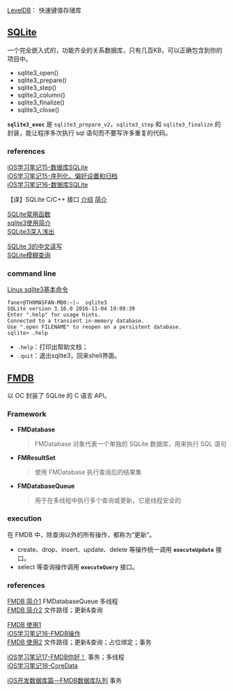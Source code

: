 [LevelDB](https://github.com/google/leveldb)： 快速键值存储库

## [SQLite](http://www.sqlite.org/)

一个完全嵌入式的，功能齐全的关系数据库，只有几百KB，可以正确包含到你的项目中。

- sqlite3_open()  
- sqlite3_prepare()  
- sqlite3_step()  
- sqlite3_column()  
- sqlite3_finalize()  
- sqlite3_close()  

**`sqlite3_exec`** 是 `sqlite3_prepare_v2`，`sqlite3_step` 和 `sqlite3_finalize` 的封装，能让程序多次执行 sql 语句而不要写许多重复的代码。

### references
[iOS学习笔记15-数据库SQLite](http://blog.csdn.net/xyz_lmn/article/details/8968203)  
[iOS学习笔记15-序列化、偏好设置和归档](http://www.jianshu.com/p/b5b9628d8db7)  
[iOS学习笔记16-数据库SQLite](http://www.jianshu.com/p/a23ce428180a)  

【译】SQLite C/C++ 接口 [介绍](http://blog.cocoabit.com/sqlite-jie-kou-jie-shao/)  [简介](https://segmentfault.com/a/1190000002771737)  

[SQLite常用函数](http://www.cnblogs.com/wendingding/p/3871792.html)  
[sqlite3使用简介](http://www.cnblogs.com/kfqcome/archive/2011/06/27/2136999.html)  
[SQLite3深入浅出](http://www.jianshu.com/p/132dc0280474)  

[SQLite 3的中文读写](http://www.cnblogs.com/junchu25/p/3425183.html)  
[SQLite模糊查询](http://www.cnblogs.com/wendingding/p/3871577.html)  

### command line
[Linux sqlite3基本命令](http://blog.csdn.net/cnbloger/article/details/11596569)

```Shell
faner@THOMASFAN-MB0:~|⇒  sqlite3
SQLite version 3.16.0 2016-11-04 19:09:39
Enter ".help" for usage hints.
Connected to a transient in-memory database.
Use ".open FILENAME" to reopen on a persistent database.
sqlite> .help
```

- `.help`：打印出帮助文档；  
- `.quit`：退出sqlite3，回来shell界面。  

## [FMDB](https://github.com/ccgus/fmdb)
以 OC 封装了 SQLite 的 C 语言 API。

### Framework
- **FMDatabase**

	> FMDatabase 对象代表一个单独的 SQLite 数据库，用来执行 SQL 语句

- **FMResultSet**

	> 使用 FMDatabase 执行查询后的结果集

- **FMDatabaseQueue**

	> 用于在多线程中执行多个查询或更新，它是线程安全的

### execution
在 FMDB 中，除查询以外的所有操作，都称为“更新”。

- create、drop、insert、update、delete 等操作统一调用 **`executeUpdate`** 接口。  
- select 等查询操作调用 **`executeQuery`** 接口。  

### references
[FMDB 简介1](http://www.cnblogs.com/jingdizhiwa/p/5644213.html)  FMDatabaseQueue 多线程  
[FMDB 简介2](http://www.cnblogs.com/wendingding/p/3871848.html)  文件路径；更新&查询  

[FMDB 使用1](http://www.cnblogs.com/wuhenke/archive/2012/02/07/2341656.html)  
[iOS学习笔记16-FMDB操作](http://blog.csdn.net/xyz_lmn/article/details/9312837)  
[FMDB 使用2](http://www.jianshu.com/p/d60ee3c85d63)  文件路径；更新&查询；占位绑定；事务  

[iOS学习笔记17-FMDB你好！](http://www.jianshu.com/p/82b2b06e3172)  事务；多线程  
[iOS学习笔记18-CoreData](http://www.jianshu.com/p/5e8e8517a00c)  

[iOS开发数据库篇—FMDB数据库队列](http://www.cnblogs.com/wendingding/p/3873874.html)  事务  
